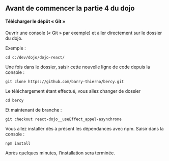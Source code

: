## Avant de commencer la partie 4 du dojo

#### Télécharger le dépôt « Git »

Ouvrir une console (« Git » par exemple) et aller directement sur le dossier du dojo.

Exemple :
```
cd c:/dev/dojo/dojo-react/
```

Une fois dans le dossier, saisir cette nouvelle ligne de code depuis la console :

```
git clone https://github.com/barry-thierno/bercy.git
```

Le téléchargement étant effectué, vous allez changer de dossier

```
cd bercy
```

Et maintenant de branche :

```
git checkout react-dojo__useEffect_appel-asynchrone
```

Vous allez installer dès à présent les dépendances avec npm. 
Saisir dans la console :

```
npm install
```

Après quelques minutes, l’installation sera terminée.
